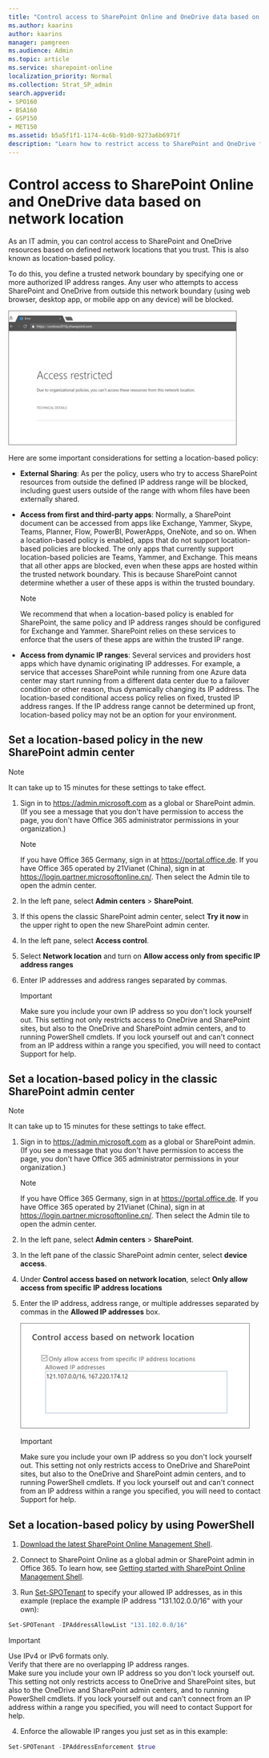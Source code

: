 ```yaml
---
title: "Control access to SharePoint Online and OneDrive data based on network location"
ms.author: kaarins
author: kaarins
manager: pamgreen
ms.audience: Admin
ms.topic: article
ms.service: sharepoint-online
localization_priority: Normal
ms.collection: Strat_SP_admin
search.appverid:
- SPO160
- BSA160
- GSP150
- MET150
ms.assetid: b5a5f1f1-1174-4c6b-91d0-9273a6b6971f
description: "Learn how to restrict access to SharePoint and OneDrive from untrusted networks."
---
```


# Control access to SharePoint Online and OneDrive data based on network location

As an IT admin, you can control access to SharePoint and OneDrive resources based on defined network locations that you trust. This is also known as location-based policy.
  
To do this, you define a trusted network boundary by specifying one or more authorized IP address ranges. Any user who attempts to access SharePoint and OneDrive from outside this network boundary (using web browser, desktop app, or mobile app on any device) will be blocked.
  
![Access restricted message in browser](media/7efa9e14-cd9e-4369-8f24-c218c222025d.png)
  
Here are some important considerations for setting a location-based policy:
  
- **External Sharing**: As per the policy, users who try to access SharePoint resources from outside the defined IP address range will be blocked, including guest users outside of the range with whom files have been externally shared. 
    
- **Access from first and third-party apps**: Normally, a SharePoint document can be accessed from apps like Exchange, Yammer, Skype, Teams, Planner, Flow, PowerBI, PowerApps, OneNote, and so on. When a location-based policy is enabled, apps that do not support location-based policies are blocked. The only apps that currently support location-based policies are Teams, Yammer, and Exchange. This means that all other apps are blocked, even when these apps are hosted within the trusted network boundary. This is because SharePoint cannot determine whether a user of these apps is within the trusted boundary. 
    
    > [!NOTE]
    > We recommend that when a location-based policy is enabled for SharePoint, the same policy and IP address ranges should be configured for Exchange and Yammer. SharePoint relies on these services to enforce that the users of these apps are within the trusted IP range. 
  
- **Access from dynamic IP ranges**: Several services and providers host apps which have dynamic originating IP addresses. For example, a service that accesses SharePoint while running from one Azure data center may start running from a different data center due to a failover condition or other reason, thus dynamically changing its IP address. The location-based conditional access policy relies on fixed, trusted IP address ranges. If the IP address range cannot be determined up front, location-based policy may not be an option for your environment. 

## Set a location-based policy in the new SharePoint admin center

> [!NOTE]
> It can take up to 15 minutes for these settings to take effect. 
  
1. Sign in to https://admin.microsoft.com as a global or SharePoint admin. (If you see a message that you don't have permission to access the page, you don't have Office 365 administrator permissions in your organization.)
    
    > [!NOTE]
    > If you have Office 365 Germany, sign in at https://portal.office.de. If you have Office 365 operated by 21Vianet (China), sign in at https://login.partner.microsoftonline.cn/. Then select the Admin tile to open the admin center.  
    
2. In the left pane, select **Admin centers** \> **SharePoint**. 

3. If this opens the classic SharePoint admin center, select **Try it now** in the upper right to open the new SharePoint admin center.
    
4. In the left pane, select **Access control**.
    
5. Select **Network location** and turn on **Allow access only from specific IP address ranges**
    
6. Enter IP addresses and address ranges separated by commas. 
  
    > [!IMPORTANT]
    > Make sure you include your own IP address so you don't lock yourself out. This setting not only restricts access to OneDrive and SharePoint sites, but also to the OneDrive and SharePoint admin centers, and to running PowerShell cmdlets. If you lock yourself out and can't connect from an IP address within a range you specified, you will need to contact Support for help.
    
## Set a location-based policy in the classic SharePoint admin center

> [!NOTE]
> It can take up to 15 minutes for these settings to take effect. 
  
1. Sign in to https://admin.microsoft.com as a global or SharePoint admin. (If you see a message that you don't have permission to access the page, you don't have Office 365 administrator permissions in your organization.)
    
    > [!NOTE]
    > If you have Office 365 Germany, sign in at https://portal.office.de. If you have Office 365 operated by 21Vianet (China), sign in at https://login.partner.microsoftonline.cn/. Then select the Admin tile to open the admin center.  
    
2. In the left pane, select **Admin centers** \> **SharePoint**. 
    
3. In the left pane of the classic SharePoint admin center, select **device access**.
    
4. Under **Control access based on network location**, select **Only allow access from specific IP address locations**
    
5. Enter the IP address, address range, or multiple addresses separated by commas in the **Allowed IP addresses** box. 
    
    ![Control access option in SharePoint admin center](media/2c11f07c-ec95-4aa6-b221-4cfaba31034e.png)
  
    > [!IMPORTANT]
    > Make sure you include your own IP address so you don't lock yourself out. This setting not only restricts access to OneDrive and SharePoint sites, but also to the OneDrive and SharePoint admin centers, and to running PowerShell cmdlets. If you lock yourself out and can't connect from an IP address within a range you specified, you will need to contact Support for help.

## Set a location-based policy by using PowerShell

1. [Download the latest SharePoint Online Management Shell](https://go.microsoft.com/fwlink/p/?LinkId=255251).
    
2. Connect to SharePoint Online as a global admin or SharePoint admin in Office 365. To learn how, see [Getting started with SharePoint Online Management Shell](/powershell/sharepoint/sharepoint-online/connect-sharepoint-online).
    
3. Run [Set-SPOTenant](https://go.microsoft.com/fwlink/?linkid=872571) to specify your allowed IP addresses, as in this example (replace the example IP address "131.102.0.0/16" with your own): 
    
  ```PowerShell
  Set-SPOTenant -IPAddressAllowList "131.102.0.0/16"
  ```

   > [!IMPORTANT]
   >  Use IPv4 or IPv6 formats only. <br>Verify that there are no overlapping IP address ranges. <br>Make sure you include your own IP address so you don't lock yourself out. This setting not only restricts access to OneDrive and SharePoint sites, but also to the OneDrive and SharePoint admin centers, and to running PowerShell cmdlets. If you lock yourself out and can't connect from an IP address within a range you specified, you will need to contact Support for help.
  
4. Enforce the allowable IP ranges you just set as in this example:
    
  ```PowerShell
  Set-SPOTenant -IPAddressEnforcement $true
  
  ```


